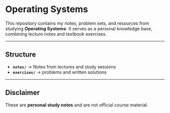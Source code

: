 # Operating Systems

This repository contains my notes, problem sets, and resources from studying **Operating Systems**. 
It serves as a personal knowledge base, combining lecture notes and textbook exercises.

---

## Structure
- **`notes/`** → Notes from lectures and study sessions  
- **`exercises/`** → problems and written solutions  

---

## Disclaimer
These are **personal study notes** and are not official course material.
